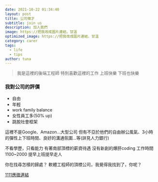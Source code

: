 ```yaml
---
date: 2021-10-22 01:34:40
layout: post
title: 公司徵才
subtitle: join us
description: 加入我們
image: https://把我改成圖片連結，甘溫
optimized_image: https://把我改成圖片連結，甘溫
category: carer
tags:
  - life
  - tips
author: tuna
---
```

> 我是這裡的後端工程師 特別喜歡這裡的工作
上班快樂 下班也快樂
### 我對公司的評價
- 自由
- 年輕
- work family balance
- 女性員工多(50% up)
- 跳脫社會框架

這裡不是Google、Amazon...大型公司
但有不亞於他們的自由辦公風氣、3小時的彈性上下班時間、良好的溝通氛圍...等(詳見人力銀行)

不看學歷，只看能力
有著南部頂標的薪資待遇
沒有新創的爆肝coding
工作時間1100~2000
提早上班提早走人

你在找尋怎樣的歸處？
軟體工程師的頂標公司，我覺得我找到了，你呢？

[1111應徵連結](https://www.1111.com.tw/corp/73140727/)
